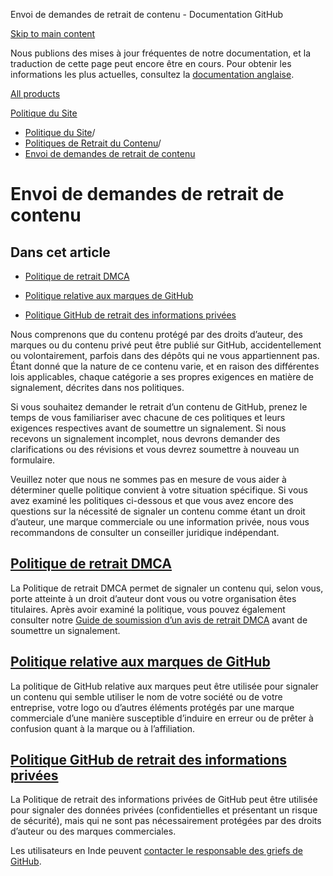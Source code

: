Envoi de demandes de retrait de contenu - Documentation GitHub

[Skip to main content](#main-content)

Nous publions des mises à jour fréquentes de notre documentation, et la traduction de cette page peut encore être en cours. Pour obtenir les informations les plus actuelles, consultez la [documentation anglaise](/en).

[All products](/fr)

[Politique du Site](/fr/site-policy)

* [Politique du Site](/fr/site-policy)/
* [Politiques de Retrait du Contenu](/fr/site-policy/content-removal-policies)/
* [Envoi de demandes de retrait de contenu](/fr/site-policy/content-removal-policies/submitting-content-removal-requests)

Envoi de demandes de retrait de contenu
==========

Dans cet article
----------

* [Politique de retrait DMCA](#dmca-takedown-policy)

* [Politique relative aux marques de GitHub](#github-trademark-policy)

* [Politique GitHub de retrait des informations privées](#github-private-information-removal-policy)

Nous comprenons que du contenu protégé par des droits d’auteur, des marques ou du contenu privé peut être publié sur GitHub, accidentellement ou volontairement, parfois dans des dépôts qui ne vous appartiennent pas. Étant donné que la nature de ce contenu varie, et en raison des différentes lois applicables, chaque catégorie a ses propres exigences en matière de signalement, décrites dans nos politiques.

Si vous souhaitez demander le retrait d’un contenu de GitHub, prenez le temps de vous familiariser avec chacune de ces politiques et leurs exigences respectives avant de soumettre un signalement. Si nous recevons un signalement incomplet, nous devrons demander des clarifications ou des révisions et vous devrez soumettre à nouveau un formulaire.

Veuillez noter que nous ne sommes pas en mesure de vous aider à déterminer quelle politique convient à votre situation spécifique. Si vous avez examiné les politiques ci-dessous et que vous avez encore des questions sur la nécessité de signaler un contenu comme étant un droit d’auteur, une marque commerciale ou une information privée, nous vous recommandons de consulter un conseiller juridique indépendant.

[](#dmca-takedown-policy)[Politique de retrait DMCA](/fr/site-policy/content-removal-policies/dmca-takedown-policy)
----------

La Politique de retrait DMCA permet de signaler un contenu qui, selon vous, porte atteinte à un droit d’auteur dont vous ou votre organisation êtes titulaires. Après avoir examiné la politique, vous pouvez également consulter notre [Guide de soumission d’un avis de retrait DMCA](/fr/site-policy/content-removal-policies/guide-to-submitting-a-dmca-takedown-notice) avant de soumettre un signalement.

[](#github-trademark-policy)[Politique relative aux marques de GitHub](/fr/site-policy/content-removal-policies/github-trademark-policy)
----------

La politique de GitHub relative aux marques peut être utilisée pour signaler un contenu qui semble utiliser le nom de votre société ou de votre entreprise, votre logo ou d’autres éléments protégés par une marque commerciale d’une manière susceptible d’induire en erreur ou de prêter à confusion quant à la marque ou à l’affiliation.

[](#github-private-information-removal-policy)[Politique GitHub de retrait des informations privées](/fr/site-policy/content-removal-policies/github-private-information-removal-policy)
----------

La Politique de retrait des informations privées de GitHub peut être utilisée pour signaler des données privées (confidentielles et présentant un risque de sécurité), mais qui ne sont pas nécessairement protégées par des droits d’auteur ou des marques commerciales.

Les utilisateurs en Inde peuvent [contacter le responsable des griefs de GitHub](https://support.github.com/contact/india-grievance-officer).
